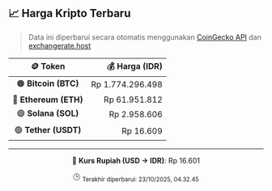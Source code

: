 

<!-- HARGA_KRIPTO -->
## 📈 Harga Kripto Terbaru

> Data ini diperbarui secara otomatis menggunakan [CoinGecko API](https://www.coingecko.com/) dan [exchangerate.host](https://exchangerate.host/)

<div align="center">

| 🪙 Token | 💰 Harga (IDR) |
|:------:|---------------:|
| 🟠 **Bitcoin (BTC)**   | Rp 1.774.296.498 |
| 🔵 **Ethereum (ETH)**  | Rp 61.951.812 |
| 🟣 **Solana (SOL)**    | Rp 2.958.606 |
| 🟢 **Tether (USDT)**   | Rp 16.609 |

---

💱 **Kurs Rupiah (USD → IDR)**: Rp 16.601

🕒 <sub>Terakhir diperbarui: 23/10/2025, 04.32.45</sub>

</div>
<!-- /HARGA_KRIPTO -->
